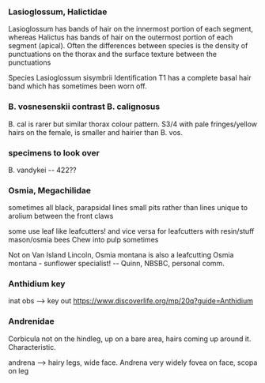 ### Lasioglossum, Halictidae
Lasioglossum has bands of hair on the innermost portion of each segment, whereas Halictus has bands of hair on the outermost portion of each segment (apical).
Often the differences between species is the density of punctuations on the thorax and the surface texture between the punctuations  

Species Lasioglossum sisymbrii
Identification
T1 has a complete basal hair band which has sometimes been worn off.

### B. vosnesenskii contrast B. calignosus
B. cal is rarer but similar thorax colour pattern. S3/4 with pale fringes/yellow hairs on the female, is smaller and hairier than B. vos.

### specimens to look over
B. vandykei -- 422??

### Osmia, Megachilidae
sometimes all black, parapsidal lines small pits rather than lines
unique to arolium between the front claws

some use leaf like leafcutters! and vice versa for leafcutters with resin/stuff mason/osmia bees
Chew into pulp sometimes

Not on Van Island
Lincoln, Osmia montana is also a leafcutting
Osmia montana - sunflower specialist! -- Quinn, NBSBC, personal comm.


### Anthidium key
inat obs --> key out
https://www.discoverlife.org/mp/20q?guide=Anthidium


### Andrenidae
Corbicula not on the hindleg, up on a bare area, hairs coming up around it. Characteristic.

andrena --> hairy legs, wide face. Andrena very widely
fovea on face, scopa on leg
